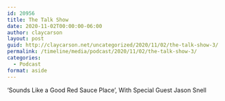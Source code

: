 ```yaml
---
id: 20956
title: The Talk Show
date: 2020-11-02T00:00:00-06:00
author: claycarson
layout: post
guid: http://claycarson.net/uncategorized/2020/11/02/the-talk-show-3/
permalink: /timeline/media/podcast/2020/11/02/the-talk-show-3/
categories:
  - Podcast
format: aside
---
```

<div class="media-details">‘Sounds Like a Good Red Sauce Place’, With Special Guest Jason Snell</div>

<div class="media-creator"></div>

<div class="media-rating"></div>
